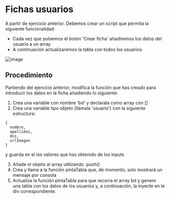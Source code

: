 # Fichas usuarios
A partir de ejercicio anterior. Debemos crear un script que permita la siguiente funcionalidad:
- Cada vez que pulsemos el botón 'Crear ficha' añadiremos los datos del usuario a un array
- A continuación actualizaremos la tabla con todos los usuarios.



![image](https://github.com/carrebola/2324-M6-Ejercicios/assets/61465929/ba431194-a19b-404c-aa69-9475329b89b7)

## Procedimiento
Partiendo del ejercicio anterior, modifica la función que has creado para introducir los datos en la ficha añadiendo lo siguiente:
1. Crea una variable con nombre 'bd' y declarala como array con []
2. Crea una variable tipo objeto (llámala 'usuario') con la siguiente estructura:
```
{
  nombre,
  apellidos,
  dni,
  urlImagen
}
```
y guarda en el los valores que has obtenido de los inputs

3. Añade el objeto al array utilizando .push()
4. Crea y llama a la función pintaTabla que, de momento, solo mostrará un mensaje por consola
5. Actualiza la función pintaTabla para que recorra el array bd y genere una tabla con los datos de los usuarios y, a continuación, la inyecte en le div correspondiente.

